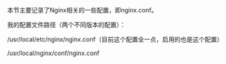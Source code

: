 本节主要记录了Nginx相关的一些配置，即nginx.conf。

我的配置文件路径（两个不同版本的配置）：

/usr/local/etc/nginx/nginx.conf（目前这个配置全一点，启用的也是这个配置）

/usr/local/nginx/conf/nginx.conf

